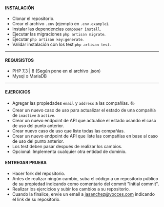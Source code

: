 #### INSTALACIÓN

 - Clonar el repositorio.
 - Crear el archivo `.env` (ejemplo en `.env.example`).
 - Instalar las dependencias `composer install`.
 - Ejecutar las migraciones `php artisan migrate`.
 - Ejecutar `php artisan key:generate`.
 - Validar instalación con los test `php artisan test`.
----

#### REQUISISTOS

 - PHP 7.3 | 8 (Según pone en el archivo .json)
 - Mysql o MariaDB

----

#### EJERCICIOS

 - Agregar las propiedades `email` y `address` a las compañías. :+1:
 - Crear un nuevo caso de uso para actualizar el estado de una compañía de `inactive` a `active`.
 - Crear un nuevo endpoint de API que actualice el estado usando el caso de uso del punto anterior.
 - Crear nuevo caso de uso que liste todas las compañías.
 - Crear un nuevo endpoint de API que liste las compañías en base al caso de uso del punto anterior.
 - Los test deben pasar después de realizar los cambios.
 - Opcional: Implementa cualquier otra entidad de dominio.


#### ENTREGAR PRUEBA

 - Hacer fork del repositorio.
 - Antes de realizar ningún cambio, suba el código a un repositorio público de su propiedad indicando como comentario del commit "Initial commit".
 - Realizar los ejercicios y subir los cambios a su repositorio.
 - Cuando la finalice, envie un email a jasanchez@vocces.com indicando el link de su repositorio.
